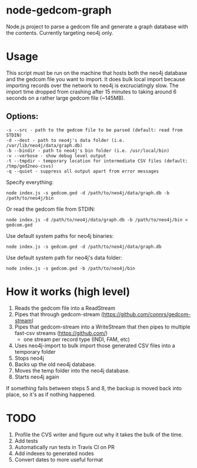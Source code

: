 # node-gedcom-graph
Node.js project to parse a gedcom file and generate a graph database with the contents.  Currently targeting neo4j only.

# Usage

This script must be run on the machine that hosts both the neo4j database and the gedcom file you want to import.
It does bulk local import because importing records over the network to neo4j is excruciatingly slow.  The import
time dropped from crashing after 15 minutes to taking around 6 seconds on a rather large gedcom file (~145MB).

## Options:

    -s --src - path to the gedcom file to be parsed (default: read from STDIN)
    -d --dest - path to neo4j's data folder (i.e. /var/lib/neo4j/data/graph.db)
    -b --bindir - path to neo4j's bin folder (i.e. /usr/local/bin)
    -v --verbose - show debug level output
    -t --tmpdir - temporary location for intermediate CSV files (default: /tmp/ged2neo-csvs)
    -q --quiet - suppress all output apart from error messages

Specify everything:

    node index.js -s gedcom.ged -d /path/to/neo4j/data/graph.db -b /path/to/neo4j/bin

Or read the gedcom file from STDIN:

    node index.js -d /path/to/neo4j/data/graph.db -b /path/to/neo4j/bin < gedcom.ged

Use default system paths for neo4j binaries:

    node index.js -s gedcom.ged -d /path/to/neo4j/data/graph.db

Use default system path for neo4j's data folder:

    node index.js -s gedcom.ged -b /path/to/neo4j/bin

# How it works (high level)

1. Reads the gedcom file into a ReadStream
2. Pipes that through gedcom-stream (https://github.com/connrs/gedcom-stream)
3. Pipes that gedcom-stream into a WriteStream that then pipes to multiple fast-csv streams (https://github.com/)
    - one stream per record type (INDI, FAM, etc)
4. Uses neo4j-import to bulk import those generated CSV files into a temporary folder
5. Stops neo4j
6. Backs up the old neo4j database.
7. Moves the temp folder into the neo4j database.
8. Starts neo4j again

If something fails between steps 5 and 8, the backup is moved back into place, so it's as if nothing happened.

# TODO

1. Profile the CVS writer and figure out why it takes the bulk of the time.
2. Add tests
3. Automatically run tests in Travis CI on PR
4. Add indexes to generated nodes
5. Convert dates to more useful format
